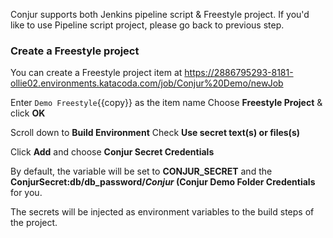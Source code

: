 Conjur supports both Jenkins pipeline script & Freestyle project. If you'd like to use Pipeline script project, please go back to previous step.


### Create a Freestyle project 
You can create a Freestyle project item at https://2886795293-8181-ollie02.environments.katacoda.com/job/Conjur%20Demo/newJob

Enter `Demo Freestyle`{{copy}} as the item name
Choose **Freestyle Project** & click **OK**

Scroll down to **Build Environment**
Check **Use secret text(s) or files(s)**

Click **Add** and choose **Conjur Secret Credentials**

By default, the variable will be set to **CONJUR_SECRET** and the **ConjurSecret:db/db_password/*Conjur* (Conjur Demo Folder Credentials** for you.

The secrets will be injected as environment variables to the build steps of the project.
